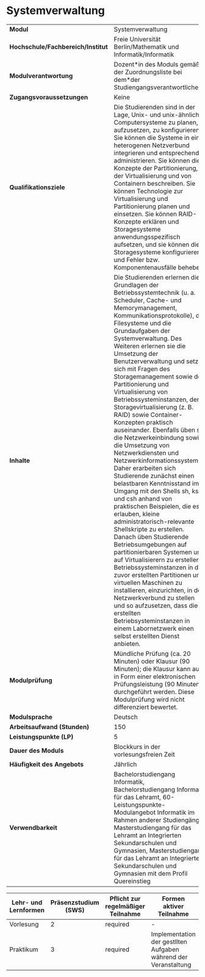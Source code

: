 # Systemverwaltung

| | |
|-|-|
|**Modul**                           | Systemverwaltung |
|**Hochschule/Fachbereich/Institut** | Freie Universität Berlin/Mathematik und Informatik/Informatik |
|**Modulverantwortung**              | Dozent\*in des Moduls gemäß der Zuordnungsliste bei dem\*der Studiengangsverantwortlichen |
|**Zugangsvoraussetzungen**          | Keine |
|**Qualifikationsziele**             | Die Studierenden sind in der Lage, Unix- und unix-ähnliche Computersysteme zu planen, aufzusetzen, zu konfigurieren. Sie können die Systeme in einen heterogenen Netzverbund integrieren und entsprechend administrieren. Sie können die Konzepte der Partitionierung, der Virtualisierung und von Containern beschreiben. Sie können Technologie zur Virtualisierung und Partitionierung planen und einsetzen. Sie können RAID-Konzepte erklären und Storagesysteme anwendungsspezifisch aufsetzen, und sie können die Storagesysteme konfigurieren und Fehler bzw. Komponentenausfälle beheben. |
|**Inhalte**                         | Die Studierenden erlernen die Grundlagen der Betriebssystemtechnik (u. a. Scheduler, Cache- und Memorymanagement, Kommunikationsprotokolle), der Filesysteme und die Grundaufgaben der Systemverwaltung. Des Weiteren erlernen sie die Umsetzung der Benutzerverwaltung und setzen sich mit Fragen des Storagemanagement sowie der Partitionierung und Virtualisierung von Betriebssysteminstanzen, der Storagevirtualisierung (z. B. RAID) sowie Container-Konzepten praktisch auseinander. Ebenfalls üben sie die Netzwerkeinbindung sowie die Umsetzung von Netzwerkdiensten und Netzwerkinformationssystemen. Daher erarbeiten sich Studierende zunächst einen belastbaren Kenntnisstand im Umgang mit den Shells sh, ksh und csh anhand von praktischen Beispielen, die es erlauben, kleine administratorisch-relevante Shellskripte zu erstellen. Danach üben Studierende Betriebsumgebungen auf partitionierbaren Systemen und auf Virtualisierern zu erstellen, Betriebssysteminstanzen in die zuvor erstellten Partitionen und virtuellen Maschinen zu installieren, einzurichten, in den Netzwerkverbund zu stellen und so aufzusetzen, dass die erstellten Betriebsysteminstanzen in einem Labornetzwerk einen selbst erstellten Dienst anbieten. |
|**Modulprüfung**                    | Mündliche Prüfung (ca. 20 Minuten) oder Klausur (90 Minuten); die Klausur kann auch in Form einer elektronischen Prüfungsleistung (90 Minuten) durchgeführt werden. Diese Modulprüfung wird nicht differenziert bewertet. |
|**Modulsprache**                    | Deutsch |
|**Arbeitsaufwand (Stunden)**        | 150|
|**Leistungspunkte (LP)**            | 5 |
|**Dauer des Moduls**                | Blockkurs in der vorlesungsfreien Zeit |
|**Häufigkeit des Angebots**         | Jährlich |
|**Verwendbarkeit**                  | Bachelorstudiengang Informatik, Bachelorstudiengang Informatik für das Lehramt, 60-Leistungspunkte-Modulangebot Informatik im Rahmen anderer Studiengänge, Masterstudiengang für das Lehramt an Integrierten Sekundarschulen und Gymnasien, Masterstudiengang für das Lehramt an Integrierten Sekundarschulen und Gymnasien mit dem Profil Quereinstieg |

| Lehr- und Lernformen | Präsenzstudium <br> (SWS) | Pflicht zur regelmäßiger Teilnahme | Formen aktiver Teilnahme |
| ---------------------|---------------------------|------------------------------------|------------------------- |
| Vorlesung | 2 | required | - |
| Praktikum | 3 | required | Implementation der gestllten Aufgaben während der Veranstaltung |

